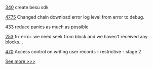 
[340](https://github.com/hyperledger-labs/weaver-dlt-interoperability/pull/340) create besu sdk

[4775](https://github.com/hyperledger/besu/pull/4775) Changed chain download error log level from error to debug.

[433](https://github.com/hyperledger-labs/fabric-token-sdk/pull/433) reduce panics as much as possible

[253](https://github.com/hyperledger/fabric-sdk-go/pull/253) fix error. we need seek from block and we haven't received any blocks…

[470](https://github.com/hyperledger-labs/orion-server/pull/470) Access control on writing user records - restrictive - stage 2


[See more >>>](https://start-here.hyperledger.org/pull-requests)
